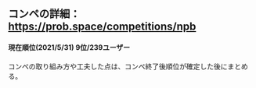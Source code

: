 ## コンペの詳細：https://prob.space/competitions/npb
#### 現在順位(2021/5/31) 9位/239ユーザー
コンペの取り組み方や工夫した点は、コンペ終了後順位が確定した後にまとめる。
